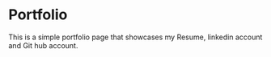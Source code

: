 # Portfolio
This is a simple portfolio page that showcases my Resume, linkedin account and Git hub account.
